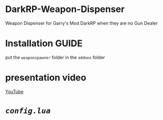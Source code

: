 # DarkRP-Weapon-Dispenser
Weapon Dispenser for Garry's Mod DarkRP when they are no Gun Dealer
# **Installation GUIDE**
put the `weaponspawner` folder in the `addons` folder
# presentation video
[YouTube](https://pages.github.com/)
# *`config.lua`*
